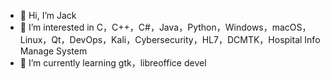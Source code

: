 - 👋 Hi, I’m Jack
- 👀 I’m interested in C，C++，C#，Java，Python，Windows，macOS，Linux，Qt，DevOps，Kali，Cybersecurity，HL7，DCMTK，Hospital Info Manage System
- 🌱 I’m currently learning gtk，libreoffice devel
<!---
- 💞️ I’m looking to collaborate 
- 📫 How to reach me 
zhaoweiy09/zhaoweiy09 is a ✨ special ✨ repository because its `README.md` (this file) appears on your GitHub profile.
You can click the Preview link to take a look at your changes.
--->
